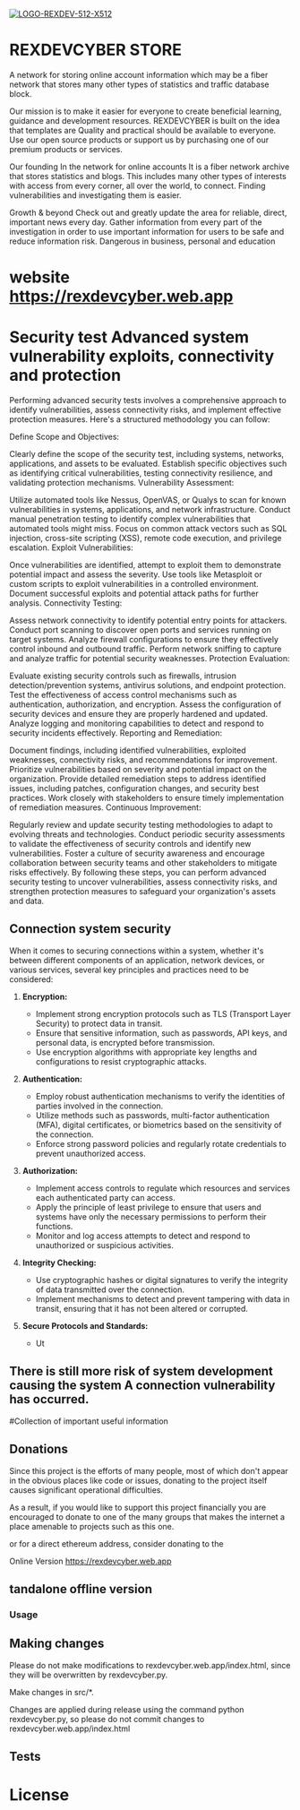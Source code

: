 <a href='https://postimg.cc/S2fJ0yjj' target='_blank'><img src='https://i.postimg.cc/S2fJ0yjj/LOGO-REXDEV-512-X512.png' border='0' alt='LOGO-REXDEV-512-X512'/></a>
<H1>REXDEVCYBER STORE </H1>
A network for storing online account information
which may be a fiber network that stores many other types of statistics and traffic database block.

Our mission is to make it easier for everyone to create beneficial learning, guidance and development resources.
REXDEVCYBER is built on the idea that templates are Quality and practical should be available to everyone. Use our open source products or support us by purchasing one of our premium products or services.

Our founding
In the network for online accounts It is a fiber network archive that stores statistics and blogs. This includes many other types of interests with access from every corner, all over the world, to connect. Finding vulnerabilities and investigating them is easier.

Growth & beyond
Check out and greatly update the area for reliable, direct, important news every day. Gather information from every part of the investigation in order to use important information for users to be safe and reduce information risk. Dangerous in business, personal and education

# website https://rexdevcyber.web.app


<H1>Security test Advanced system vulnerability exploits, connectivity and protection</H1>

Performing advanced security tests involves a comprehensive approach to identify vulnerabilities, assess connectivity risks, and implement effective protection measures. Here's a structured methodology you can follow:

Define Scope and Objectives:

Clearly define the scope of the security test, including systems, networks, applications, and assets to be evaluated.
Establish specific objectives such as identifying critical vulnerabilities, testing connectivity resilience, and validating protection mechanisms.
Vulnerability Assessment:

Utilize automated tools like Nessus, OpenVAS, or Qualys to scan for known vulnerabilities in systems, applications, and network infrastructure.
Conduct manual penetration testing to identify complex vulnerabilities that automated tools might miss.
Focus on common attack vectors such as SQL injection, cross-site scripting (XSS), remote code execution, and privilege escalation.
Exploit Vulnerabilities:

Once vulnerabilities are identified, attempt to exploit them to demonstrate potential impact and assess the severity.
Use tools like Metasploit or custom scripts to exploit vulnerabilities in a controlled environment.
Document successful exploits and potential attack paths for further analysis.
Connectivity Testing:

Assess network connectivity to identify potential entry points for attackers.
Conduct port scanning to discover open ports and services running on target systems.
Analyze firewall configurations to ensure they effectively control inbound and outbound traffic.
Perform network sniffing to capture and analyze traffic for potential security weaknesses.
Protection Evaluation:

Evaluate existing security controls such as firewalls, intrusion detection/prevention systems, antivirus solutions, and endpoint protection.
Test the effectiveness of access control mechanisms such as authentication, authorization, and encryption.
Assess the configuration of security devices and ensure they are properly hardened and updated.
Analyze logging and monitoring capabilities to detect and respond to security incidents effectively.
Reporting and Remediation:

Document findings, including identified vulnerabilities, exploited weaknesses, connectivity risks, and recommendations for improvement.
Prioritize vulnerabilities based on severity and potential impact on the organization.
Provide detailed remediation steps to address identified issues, including patches, configuration changes, and security best practices.
Work closely with stakeholders to ensure timely implementation of remediation measures.
Continuous Improvement:

Regularly review and update security testing methodologies to adapt to evolving threats and technologies.
Conduct periodic security assessments to validate the effectiveness of security controls and identify new vulnerabilities.
Foster a culture of security awareness and encourage collaboration between security teams and other stakeholders to mitigate risks effectively.
By following these steps, you can perform advanced security testing to uncover vulnerabilities, assess connectivity risks, and strengthen protection measures to safeguard your organization's assets and data.


<H2>Connection system security</H2>


When it comes to securing connections within a system, whether it's between different components of an application, network devices, or various services, several key principles and practices need to be considered:

1. **Encryption:**
   - Implement strong encryption protocols such as TLS (Transport Layer Security) to protect data in transit.
   - Ensure that sensitive information, such as passwords, API keys, and personal data, is encrypted before transmission.
   - Use encryption algorithms with appropriate key lengths and configurations to resist cryptographic attacks.

2. **Authentication:**
   - Employ robust authentication mechanisms to verify the identities of parties involved in the connection.
   - Utilize methods such as passwords, multi-factor authentication (MFA), digital certificates, or biometrics based on the sensitivity of the connection.
   - Enforce strong password policies and regularly rotate credentials to prevent unauthorized access.

3. **Authorization:**
   - Implement access controls to regulate which resources and services each authenticated party can access.
   - Apply the principle of least privilege to ensure that users and systems have only the necessary permissions to perform their functions.
   - Monitor and log access attempts to detect and respond to unauthorized or suspicious activities.

4. **Integrity Checking:**
   - Use cryptographic hashes or digital signatures to verify the integrity of data transmitted over the connection.
   - Implement mechanisms to detect and prevent tampering with data in transit, ensuring that it has not been altered or corrupted.

5. **Secure Protocols and Standards:**
   - Ut





<H2>There is still more risk of system development causing the system A connection vulnerability has occurred.</H2>

#Collection of important useful information

## Donations
Since this project is the efforts of many people, most of which don't appear in
the obvious places like code or issues, donating to the project itself causes
significant operational difficulties.

As a result, if you would like to support this project financially you are
encouraged to donate to one of the many groups that makes the internet a place
amenable to projects such as this one.

or for a direct ethereum address, consider donating to the

Online Version https://rexdevcyber.web.app

## tandalone offline version

### Usage

## Making changes

Please do not make modifications to rexdevcyber.web.app/index.html, since they will be overwritten by rexdevcyber.py.

Make changes in src/*.

Changes are applied during release using the command python rexdevcyber.py, so please do not commit changes to rexdevcyber.web.app/index.html

## Tests

# License
